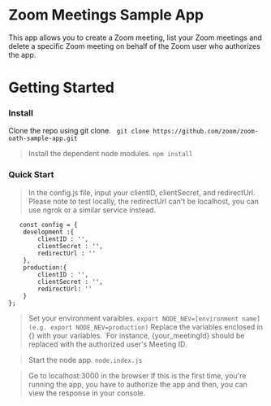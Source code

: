 # Zoom Meetings Sample App
This app allows you to create a Zoom meeting, list your Zoom meetings and delete a specific Zoom meeting on behalf of the Zoom user who authorizes the app.

# Getting Started

### Install

Clone the repo using git clone.
` git clone https://github.com/zoom/zoom-oath-sample-app.git`

> Install the dependent node modules.
``` npm install ```

### Quick Start



> In the config.js file, input your clientID, clientSecret, and redirectUrl. Please note to test locally, the redirectUrl can't be localhost, you can use ngrok or a similar service instead. 
``` 
   const config = {
	development :{
		clientID : '',
		clientSecret : '',
		redirectUrl : ''
	},
	production:{	
		clientID : '',
		clientSecret : '',
		redirectUrl: ''
	}
}; 
```
> Set your environment varaibles.
` export NODE_NEV=[environment name] (e.g. export NODE_NEV=production) `
> Replace the variables enclosed in {} with your variables. 
`For instance, {your_meetingId} should be replaced with the authorized user's Meeting ID. 

> Start the node app.
` node.index.js `

> Go to localhost:3000 in the browser
If this is the first time, you're running the app, you have to authorize the app and then, you can view the response in your console.
